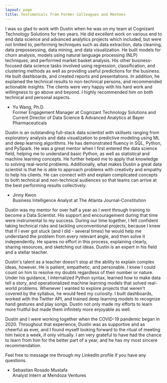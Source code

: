 ```yaml
---
layout: page
title: Testimonials from Former Colleagues and Mentees
---
```


I was so glad to work with Dustin when he was on my team at Cognizant Technology Solutions for two years. He did excellent work on various end to end data science and advanced analytics projects which included, but were not limited to, performing techniques such as data extraction, data cleaning, data prepossessing, data mining, and data visualization. He built models for churn analysis, models using natural language processing (NLP) techniques, and performed market basket analysis. His other business-focused data science tasks involved using regression, classification, and clustering methods as well as providing useful predictions for the business. He built dashboards, and created reports and presentations. In addition, he explained the technical results to non-technical persons, and recommended actionable insights. The clients were very happy with his hard work and willingness to go above and beyond. I highly recommended him on both technical and personal aspects.  
- Yu Wang, Ph.D.  
  Former Engagement Manager at Cognizant Technology Solutions and Current Director of Data Science & Advanced Analytics at Bayer Pharmaceuticals

Dustin is an outstanding full-stack data scientist with skillsets ranging from exploratory analysis and data visualization to predictive modeling using ML and deep learning algorithms. He has demonstrated fluency in SQL, Python, and PySpark. He was a great mentor when I first entered the data science field, helping me to understand basic Python, as well as statistical and machine learning concepts. He further helped me to apply that knowledge to solving real-world problems. Additionally, what makes Dustin a great data scientist is that he is able to approach problems with creativity and empathy to help his clients.  He can connect with and explain complicated concepts to both technical and non-technical audiences so that teams can arrive at the best performing results collectively.  
  - Jinny Kwon  
    Business Intelligence Analyst at The Atlanta Journal-Constitution  
      
Dustin was my mentor for over half a year as I went through training to become a Data Scientist. His support and encouragement during that time were instrumental to my success. During our time together, I felt confident taking technical risks and tackling unconventional projects, because I knew that if I ever got stuck (and I did - several times) he would help me understand the problem from every relevant angle, and then solve it independently. He spares no effort in this process, explaining clearly, sharing resources, and sketching out ideas. Dustin is an expert in his field and a stellar teacher.

Dustin's talent as a teacher doesn't stop at the ability to explain complex ideas, however. He is patient, empathetic, and personable. I knew I could count on him to resolve my doubts regardless of their number or nature. Under his guidance, I internalized Python syntax, learned how to make data tell a story, and operationalized machine learning models that solved real-world problems. Whenever I wanted to explore projects that weren't covered by the syllabus, he would feed my curiosity. I built dashboards, worked with the Twitter API, and trained deep learning models to recognize hand gestures and play songs. Dustin not only made my efforts to learn more fruitful but made them infinitely more enjoyable as well.

Dustin and I were working together when the COVID-19 pandemic began in 2020. Throughout that experience, Dustin was as supportive and as cheerful as ever, and I found myself looking forward to the ritual of meeting him twice a week, if only virtually. I am very grateful to have had the chance to learn from him for the better part of a year, and he has my most sincere recommendation.

Feel free to message me through my LinkedIn profile if you have any questions.  
  - Sebastian Rosado Mustafa  
    Analyst Intern at Mendoza Ventures

